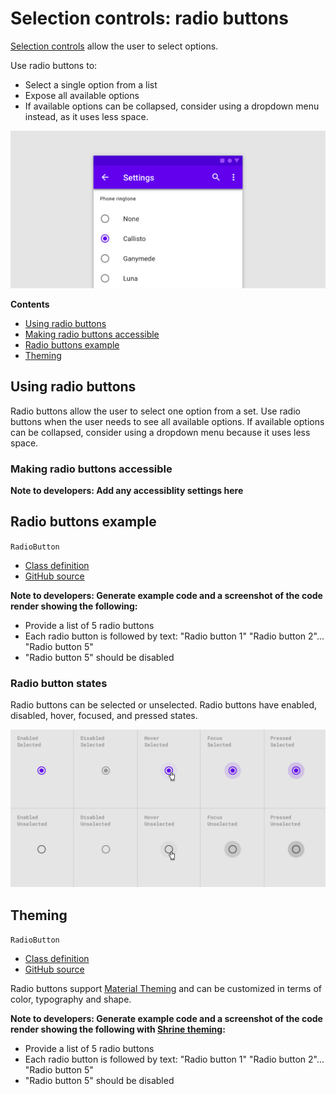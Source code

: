 <!--docs:
title: "Material selection controls: Radio buttons"
layout: detail
section: components
excerpt: "Selection controls allow the user to select options."
iconId: 
path: /catalog/SelectionControlsRadioButtons/
-->

# Selection controls: radio buttons

[Selection controls](https://material.io/components/selection-controls#usage) allow the user to select options.

Use radio buttons to:

* Select a single option from a list
* Expose all available options
* If available options can be collapsed, consider using a dropdown menu instead, as it uses less space.

![Radio button hero example for menu options](assets/RadioButton-hero.png)

**Contents**

* [Using radio buttons](#using-radio-buttons)
* [Making radio buttons accessible](#making-radio-buttons-accessible)
* [Radio buttons example](#radio-buttons-example)
* [Theming](#theming)

## Using radio buttons

Radio buttons allow the user to select one option from a set. Use radio buttons when the user needs to see all available options. If available options can be collapsed, consider using a dropdown menu because it uses less space.


### Making radio buttons accessible

**Note to developers: Add any accessiblity settings here**


## Radio buttons example

`RadioButton`
* [Class definition](https://developer.android.com/reference/android/widget/RadioButton)
* [GitHub source](https://github.com/material-components/material-components-android/tree/master/lib/java/com/google/android/material/radiobutton/MaterialRadioButton.java)

**Note to developers: Generate example code and a screenshot of the code render showing the following:**
* Provide a list of 5 radio buttons
* Each radio button is followed by text: "Radio button 1" "Radio button 2"... "Radio button 5"
* "Radio button 5" should be disabled

### Radio button states

Radio buttons can be selected or unselected. Radio buttons have enabled, disabled, hover, focused, and pressed states.

![Radio button states in an array. Columns are enabled, disabled, hover, focused, pressed. Rows are selected or unselected](assets/RadioButton-states.png)
## Theming

`RadioButton`
* [Class definition](https://developer.android.com/reference/android/widget/RadioButton)
* [GitHub source](https://github.com/material-components/material-components-android/tree/master/lib/java/com/google/android/material/radiobutton/MaterialRadioButton.java)


Radio buttons support [Material Theming](https://material.io/components/buttons/#theming) and can be
customized in terms of color, typography and shape.

**Note to developers: Generate example code and a screenshot of the code render showing the following with [Shrine theming](https://material.io/design/material-studies/shrine.html#when-to-adapt):**
* Provide a list of 5 radio buttons
* Each radio button is followed by text: "Radio button 1" "Radio button 2"... "Radio button 5"
* "Radio button 5" should be disabled

